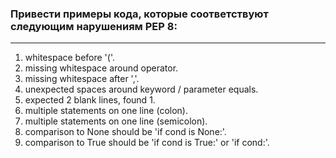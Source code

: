 ### Привести примеры кода, которые соответствуют следующим нарушениям PEP 8:

___
1. whitespace before '('.
2. missing whitespace around operator.
3. missing whitespace after ','.
4. unexpected spaces around keyword / parameter equals.
5. expected 2 blank lines, found 1.
6. multiple statements on one line (colon).
7. multiple statements on one line (semicolon).
8. comparison to None should be 'if cond is None:'.
9. comparison to True should be 'if cond is True:' or 'if cond:'.
